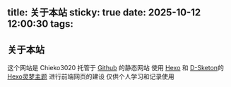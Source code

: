 title: 关于本站
sticky: true
date: 2025-10-12 12:00:30
tags:
---
## 关于本站
这个网站是 Chieko3020 托管于 [Github](https://github.com/) 的静态网站
使用 [Hexo](http://zespia.tw/hexo) 和 [D-Sketon](https://github.com/D-Sketon/)的 [Hexo灵梦主题](https://github.com/D-Sketon/hexo-theme-reimu) 进行前端网页的建设
仅供个人学习和记录使用 